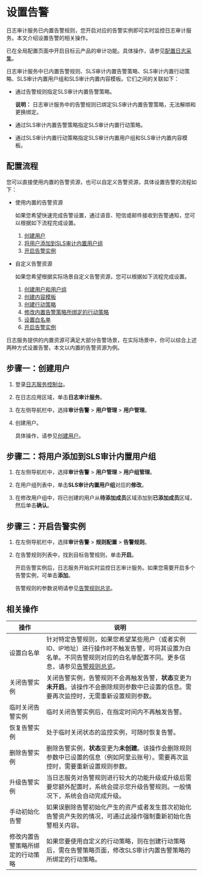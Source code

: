 # 设置告警

日志审计服务已内置告警规则，您开启对应的告警实例即可实时监控日志审计服务。本文介绍设置告警的相关操作。

已在全局配置页面中开启目标云产品的审计功能。具体操作，请参见[配置日志采集](/intl.zh-CN/应用中心（App）/日志审计服务/配置日志采集.md)。

日志审计服务中已内置告警规则、SLS审计内置告警策略、SLS审计内置行动策略、SLS审计内置用户组和SLS审计内置内容模板。它们之间的关联如下：

-   通过告警规则指定SLS审计内置告警策略。

    **说明：** 日志审计服务中的告警规则已绑定SLS审计内置告警策略，无法解绑和更换绑定。

-   通过SLS审计内置告警策略指定SLS审计内置行动策略。
-   通过SLS审计内置行动策略指定SLS审计内置用户组和SLS审计内置内容模板。

## 配置流程

您可以直接使用内置的告警资源，也可以自定义告警资源，具体设置告警的流程如下：

-   使用内置的告警资源

    如果您希望快速完成告警设置，通过语音、短信或邮件接收到告警通知，您可以根据如下流程完成设置。

    1.  [创建用户](#section_984_zop_vlr)
    2.  [将用户添加到SLS审计内置用户组](#section_cg0_o4u_bsn)
    3.  [开启告警实例](#section_mrr_exd_47p)
    ​​​​​​

-   自定义告警资源

    如果您希望根据实际场景自定义告警资源，您可以根据如下流程完成设置。

    1.  [创建用户和用户组](/intl.zh-CN/告警/告警（新版）/用户管理/创建用户和用户组.md)
    2.  [创建内容模板](/intl.zh-CN/告警/告警（新版）/通知管理/创建内容模板.md)
    3.  [创建行动策略](/intl.zh-CN/告警/告警（新版）/通知管理/创建行动策略.md)
    4.  [修改内置告警策略所绑定的行动策略](#table_mhl_hj9_dkp)
    5.  [设置白名单](#section_lqb_i5v_6uw)
    6.  [开启告警实例](#section_mrr_exd_47p)

日志服务提供的内置资源可满足大部分告警场景，在实际场景中，你可以综合上述两种方式设置告警。本文以内置的告警资源为例。

## 步骤一：创建用户

1.  登录[日志服务控制台](https://sls.console.aliyun.com)。

2.  在日志应用区域，单击**日志审计服务**。

3.  在左侧导航栏中，选择**审计告警** \> **用户管理** \> **用户管理**。

4.  创建用户。

    具体操作，请参见[创建用户](/intl.zh-CN/告警/告警（新版）/用户管理/创建用户和用户组.md)。


## 步骤二：将用户添加到SLS审计内置用户组

1.  在左侧导航栏中，选择**审计告警** \> **用户管理** \> **用户组管理**。

2.  在用户组列表中，单击**SLS审计内置用户组**对应的**修改**。

3.  在修改用户组中，将已创建的用户从**待添加成员**区域添加到**已添加成员**区域，然后单击**确认**。


## 步骤三：开启告警实例

1.  在左侧导航栏中，选择**审计告警** \> **规则配置** \> **告警规则**。

2.  在告警规则列表中，找到目标告警规则，单击**开启**。

    开启告警实例后，日志服务开始实时监控日志审计服务。如果您需要开启多个告警实例，可单击**添加**。

    告警规则的参数说明请参见[告警规则总览](/intl.zh-CN/应用中心（App）/日志审计服务/告警/告警规则/告警规则总览.md)。


## 相关操作

|操作|说明|
|--|--|
|设置白名单|针对特定告警规则，如果您希望某些用户（或者实例ID、IP地址）进行操作时不触发告警，可将其设置为白名单。不同告警规则对应的白名单配置不同。更多信息，请参见[告警规则总览](/intl.zh-CN/应用中心（App）/日志审计服务/告警/告警规则/告警规则总览.md)。 |
|关闭告警实例|关闭告警实例，告警规则不会再触发告警，**状态**变更为**未开启**。该操作不会删除规则参数中已设置的信息。需要再次监控时，无需重新设置规则参数。 |
|临时关闭告警实例|临时关闭告警实例后，在指定时间内不再触发告警。|
|恢复告警实例|处于临时关闭状态的监控实例，可随时恢复告警。|
|删除告警实例|删除告警实例，**状态**变更为**未创建**。该操作会删除规则参数中已设置的信息（例如阿里云账号）。需要再次监控时，需要重新设置规则参数。 |
|升级告警实例|当日志服务对告警规则进行较大的功能升级或升级后需要您额外配置时，系统会提示您升级告警规则。一般情况下，系统会自动完成升级。|
|手动初始化告警|如果误删除告警初始化产生的资产或者发生首次初始化告警资产失败的情况，可通过此操作强制重新初始化告警相关内容。|
|修改内置告警策略所绑定的行动策略|如果您要使用自定义的行动策略，则在创建行动策略后，需在告警策略页面，修改SLS审计内置告警策略的所绑定的行动策略。|

